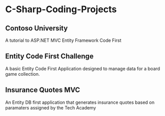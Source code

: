 # C-Sharp-Coding-Projects
## Contoso University
A tutorial to ASP.NET MVC Entity Framework Code First

## Entity Code First Challenge
A basic Entity Code First Application designed to manage data for a board game collection.

## Insurance Quotes MVC
An Entity DB first application that generates insurance quotes based on paramaters assigned by the Tech Academy
